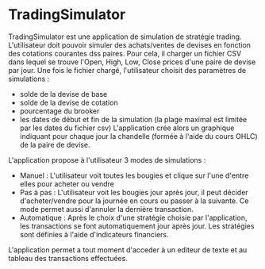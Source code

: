 # TradingSimulator
TradingSimulator est une application de simulation de stratégie trading. 
L'utilisateur doit pouvoir simuler des achats/ventes de devises en fonction des cotations courantes dss paires.
Pour cela, il charger un fichier CSV dans lequel se trouve l'Open, High, Low, Close prices d'une paire de devise par jour. 
Une fois le fichier chargé, l'utilisateur choisit des paramètres de simulations : 
  - solde de la devise de base
  - solde de la devise de cotation 
  - pourcentage du brooker
  - les dates de début et fin de la simulation (la plage maximal est limitée par les dates du fichier csv)
L'application crée alors un graphique indiquant pour chaque jour la chandelle (formée à l'aide du cours OHLC) de la paire de devise.

L'application propose à l'utilisateur 3 modes de simulations : 
  - Manuel : L'utilisateur voit toutes les bougies et clique sur l'une d'entre elles pour acheter ou vendre
  - Pas à pas : L'utilisateur voit les bougies jour après jour, il peut décider d'acheter/vendre pour la journée en cours ou passer à la suivante. 
  Ce mode permet aussi d'annuler la dernière transaction. 
  - Automatique : Après le choix d'une stratégie choisie par l'application, les transactions se font automatiquement jour après jour. 
  Les stratégies sont définies à l'aide d'indicateurs financiers. 
  
  L'application permet a tout moment d'acceder à un editeur de texte et au tableau des transactions effectuées. 
